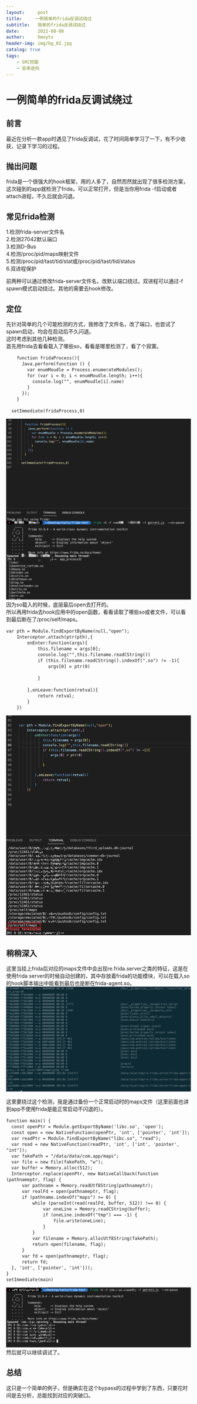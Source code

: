 ```yaml
---
layout:     post
title:     一例简单的frida反调试绕过
subtitle:   简单的frida反调试绕过
date:       2022-08-08
author:     hmoytx
header-img: img/bg_02.jpg
catalog: true
tags:
    - SRC挖掘
    - 安卓逆向
---
```

#  一例简单的frida反调试绕过

## 前言
最近在分析一款app时遇见了frida反调试，花了时间简单学习了一下，有不少收获，记录下学习的过程。  

## 抛出问题
frida是一个很强大的hook框架，用的人多了，自然而然就出现了很多检测方案，这次碰到的app就检测了frida，可以正常打开，但是当你用frida -f启动或者attach进程，不久后就会闪退。    

## 常见frida检测
1.检测frida-server文件名  
2.检测27042默认端口  
3.检测D-Bus  
4.检测/proc/pid/maps映射文件  
5.检测/proc/pid/tast/tid/stat或/proc/pid/tast/tid/status    
6.双进程保护  

前两种可以通过修改frida-server文件名，改默认端口绕过。双进程可以通过-f spawn模式启动绕过。其他的需要去hook修改。  

## 定位
先针对简单的几个可能检测的方式，我修改了文件名，改了端口，也尝试了spawn启动，均会在启动后不久闪退。  
这时考虑到其他几种检测。  
首先用frida去看看载入了哪些so，看看是哪里检测了，看了个寂寞。  
```
    function fridaProcess(){
      Java.perform(function () {
        var enumMoudle = Process.enumerateModules();
        for (var i = 0; i < enumMoudle.length; i++){
          console.log("", enumMoudle[i].name)
        }
      });
    }

  setImmediate(fridaProcess,0)
```
![1](/img/220808_modules.png)     
因为so载入的时候，底层最后open去打开的。  
所以再用frida去hook应用中的open函数，看看读取了哪些so或者文件，可以看到最后断在了/proc/self/maps。   
```
var pth = Module.findExportByName(null,"open");
    Interceptor.attach(ptr(pth),{
        onEnter:function(args){
            this.filename = args[0];
            console.log("",this.filename.readCString())
            if (this.filename.readCString().indexOf(".so") != -1){
                args[0] = ptr(0)

            }

        },onLeave:function(retval){
            return retval;
        }
    })
```
![2](/img/220808_maps.png)    


## 稍稍深入
这里当挂上frida后对应的maps文件中会出现re.frida.server之类的特征，这是在使用frida server的时候自动创建的，其中存放着frida的功能模块，可以在载入so的hook脚本输出中能看到最后也是断在frida-agent.so。  
![3](/img/220808_frida.png)    

这里要绕过这个检测，我是通过备份一个正常启动时的maps文件（这里前面也讲到app不使用frida是能正常启动不闪退的）。  
```
function main() {
  const openPtr = Module.getExportByName('libc.so', 'open');
  const open = new NativeFunction(openPtr, 'int', ['pointer', 'int']);
  var readPtr = Module.findExportByName("libc.so", "read");
  var read = new NativeFunction(readPtr, 'int', ['int', 'pointer', "int"]);
  var fakePath = "/data/data/com.app/maps";
  var file = new File(fakePath, "w");
  var buffer = Memory.alloc(512);
  Interceptor.replace(openPtr, new NativeCallback(function (pathnameptr, flag) {
      var pathname = Memory.readUtf8String(pathnameptr);
      var realFd = open(pathnameptr, flag);
      if (pathname.indexOf("maps") >= 0) {
          while (parseInt(read(realFd, buffer, 512)) !== 0) {
              var oneLine = Memory.readCString(buffer);
              if (oneLine.indexOf("tmp") === -1) {
                  file.write(oneLine);
              }
          }
          var filename = Memory.allocUtf8String(fakePath);
          return open(filename, flag);
      }
      var fd = open(pathnameptr, flag);
      return fd;
  }, 'int', ['pointer', 'int']));
}
setImmediate(main)
```
![4](/img/220808_bypass.png)    
然后就可以继续调试了。  



## 总结
这只是一个简单的例子，但是确实在这个bypass的过程中学到了东西，只要花时间是去分析，总能找到对应的突破口。    


